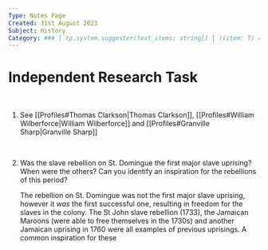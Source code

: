 ```yaml
---
Type: Notes Page
Created: 31st August 2023
Subject: History
Category: ### [`tp.system.suggester(text_items: string[] ⎮ ((item: T) => string), items: T[], throw_on_cancel: boolean = false, placeholder: string = "", limit?: number = undefined)`](https://silentvoid13.github.io/Templater/internal-functions/internal-modules/system-module.html#tpsystemsuggestertext_items-string--item-t--string-items-t-throw_on_cancel-boolean--false-placeholder-string---limit-number--undefined)### [`tp.system.suggester(text_items: string[] ⎮ ((item: T) => string), items: T[], throw_on_cancel: boolean = false, placeholder: string = "", limit?: number = undefined)`](https://silentvoid13.github.io/Templater/internal-functions/internal-modules/system-module.html#tpsystemsuggestertext_items-string--item-t--string-items-t-throw_on_cancel-boolean--false-placeholder-string---limit-number--undefined)### [`tp.system.suggester(text_items: string[] ⎮ ((item: T) => string), items: T[], throw_on_cancel: boolean = false, placeholder: string = "", limit?: number = undefined)`](https://silentvoid13.github.io/Templater/internal-functions/internal-modules/system-module.html#tpsystemsuggestertext_items-string--item-t--string-items-t-throw_on_cancel-boolean--false-placeholder-string---limit-number--undefined)null
---
```

# Independent Research Task
</br>

1) See [[Profiles#Thomas Clarkson|Thomas Clarkson]], [[Profiles#William Wilberforce|William Wilberforce]] and [[Profiles#Granville Sharp|Granville Sharp]]
</br>

2) Was the slave rebellion on St. Domingue the first major slave uprising? When were the others? Can you identify an inspiration for the rebellions of this period?

	The rebellion on St. Domingue was not the first major slave uprising, however it *was* the first successful one, resulting in freedom for the slaves in the colony. The St John slave rebellion (1733), the Jamaican Maroons (were able to free themselves in the 1730s) and another Jamaican uprising in 1760 were all examples of previous uprisings. A common inspiration for these 